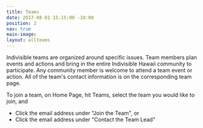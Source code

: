 ```yaml
---
title: Teams
date: 2017-08-01 15:15:00 -10:00
position: 2
nav: true
main-image: 
layout: allteams
---
```


Indivisible teams are organized around specific issues. Team members plan events and actions and bring in the entire Indivisible Hawaii community to participate. Any community member is welcome to attend a team event or action. All of the team's contact information is on the corresponding team page. 

To join a team, on Home Page, hit Teams, select the team you would like to join, and 
- Click the email address under "Join the Team", or 
- Click the email address under "Contact the Team Lead"